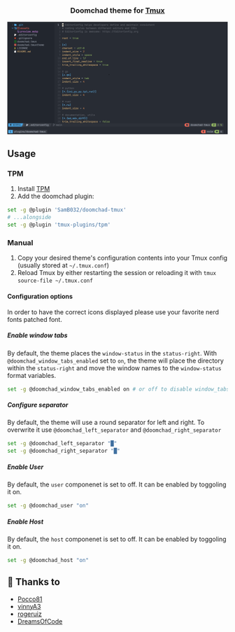 <h3 align="center">
	Doomchad theme for <a href="https://github.com/tmux/tmux">Tmux</a>
</h3>

<p align="center">
  <img src="./assets/preview.jpg"/>
</p>

## Usage

### TPM

1. Install [TPM](https://github.com/tmux-plugins/tpm)
2. Add the doomchad plugin:

```bash
set -g @plugin 'SamB032/doomchad-tmux'
# ...alongside
set -g @plugin 'tmux-plugins/tpm'
```

### Manual

1. Copy your desired theme's configuration contents into your Tmux config (usually stored at `~/.tmux.conf`)
2. Reload Tmux by either restarting the session or reloading it with `tmux source-file ~/.tmux.conf`

#### Configuration options

In order to have the correct icons displayed please use your favorite nerd fonts patched font.

##### Enable window tabs

By default, the theme places the `window-status` in the `status-right`. With
`@doomchad_window_tabs_enabled` set to `on`, the theme will place the
directory within the `status-right` and move the window names to the
`window-status` format variables.

```sh
set -g @doomchad_window_tabs_enabled on # or off to disable window_tabs
```

##### Configure separator

By default, the theme will use a round separator for left and right.
To overwrite it use `@doomchad_left_separator` and `@doomchad_right_separator` 

```sh
set -g @doomchad_left_separator "█"
set -g @doomchad_right_separator "█"
```

##### Enable User

By default, the `user` componenet is set to off.
It can be enabled by toggoling it on.

```sh
set -g @doomchad_user "on"
```

##### Enable Host

By default, the `host` componenet is set to off.
It can be enabled by toggoling it on.

```sh
set -g @doomchad_host "on"
```

## 💝 Thanks to
- [Pocco81](https://github.com/catppuccin)
- [vinnyA3](https://github.com/vinnyA3)
- [rogeruiz](https://github.com/rogeruiz)
- [DreamsOfCode](https://github.com/dreamsofcode-io)
